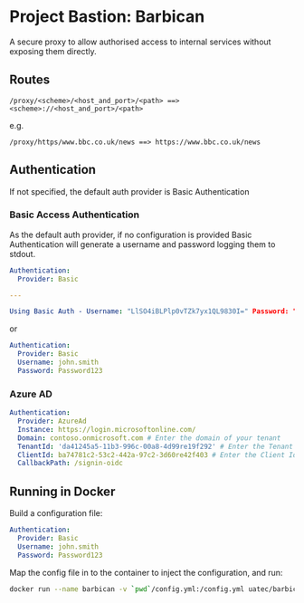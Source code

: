 # Project Bastion: Barbican

A secure proxy to allow authorised access to internal services without exposing them directly.


## Routes

```
/proxy/<scheme>/<host_and_port>/<path> ==> <scheme>://<host_and_port>/<path>
```

e.g. 
```
/proxy/https/www.bbc.co.uk/news ==> https://www.bbc.co.uk/news
```

## Authentication

If not specified, the default auth provider is Basic Authentication

### Basic Access Authentication

As the default auth provider, if no configuration is provided Basic Authentication will generate a username and password logging them to stdout.

```yaml
Authentication:
  Provider: Basic

---

Using Basic Auth - Username: "LlSO4iBLPlp0vTZk7yx1QL9830I=" Password: "6gEuyvgzLGum6jVnymPKPY+Y1pY="
```

or

```yaml
Authentication:
  Provider: Basic
  Username: john.smith
  Password: Password123
```

### Azure AD

```yaml
Authentication:
  Provider: AzureAd
  Instance: https://login.microsoftonline.com/
  Domain: contoso.onmicrosoft.com # Enter the domain of your tenant
  TenantId: 'da41245a5-11b3-996c-00a8-4d99re19f292' # Enter the Tenant Id (Obtained from the Azure portal. Select 'Endpoints' from the 'App registrations' blade and use the GUID in any of the URLs)
  ClientId: ba74781c2-53c2-442a-97c2-3d60re42f403 # Enter the Client Id (Application ID obtained from the Azure portal) 
  CallbackPath: /signin-oidc
```

## Running in Docker

Build a configuration file:

```yaml
Authentication:
  Provider: Basic
  Username: john.smith
  Password: Password123
```

Map the config file in to the container to inject the configuration, and run:

```sh
docker run --name barbican -v `pwd`/config.yml:/config.yml uatec/barbican
```
